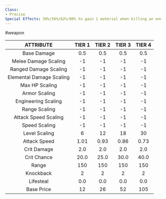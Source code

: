 ```yaml
---
Class:
- Precise
Special Effects: 50%/56%/62%/80% to gain 1 material when killing an enemy with a critical hit with this weapon
---
```

#weapon

| **ATTRIBUTE**| **TIER 1**| **TIER 2**| **TIER 3**| **TIER 4** |
| :---: | :---: | :---: | :---: | :---:  |
| Base Damage | 0.5   | 0.5   | 0.5   | 0.5  |
| Melee Damage Scaling | -1   | -1   | -1   | -1  |
| Ranged Damage Scaling | -1   | -1   | -1   | -1  |
| Elemental Damage Scaling | -1   | -1   | -1   | -1  |
| Max HP Scaling | -1   | -1   | -1   | -1  |
| Armor Scaling | -1   | -1   | -1   | -1  |
| Engineering Scaling | -1   | -1   | -1   | -1  |
| Range Scaling | -1   | -1   | -1   | -1  |
| Attack Speed Scaling | -1   | -1   | -1   | -1  |
| Speed Scaling | -1   | -1   | -1   | -1  |
| Level Scaling | 6   | 12   | 18   | 30  |
| Attack Speed | 1.01   | 0.93   | 0.86   | 0.73  |
| Crit Damage | 2.0   | 2.0   | 2.0   | 2.0  |
| Crit Chance | 20.0   | 25.0   | 30.0   | 40.0  |
| Range | 150   | 150   | 150   | 150  |
| Knockback | 2   | 2   | 2   | 2  |
| Lifesteal | 0.0   | 0.0   | 0.0   | 0.0  |
| Base Price | 12   | 26   | 52   | 105  |
